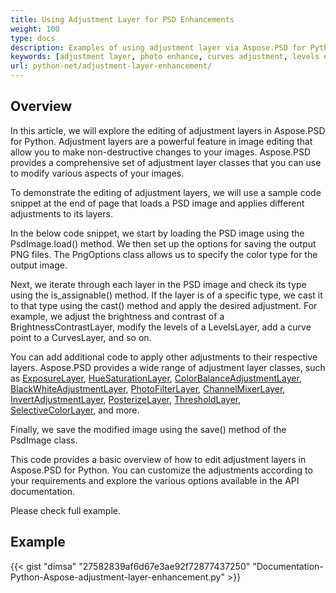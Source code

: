 ```yaml
---
title: Using Adjustment Layer for PSD Enhancements
weight: 100
type: docs
description: Examples of using adjustment layer via Aspose.PSD for Python
keywords: [adjustment layer, photo enhance, curves adjustment, levels enhancement, invert, photo filter,  psd api, python, code sample]
url: python-net/adjustment-layer-enhancement/
---
```


## **Overview**

In this article, we will explore the editing of adjustment layers in Aspose.PSD for Python. Adjustment layers are a powerful feature in image editing that allow you to make non-destructive changes to your images. Aspose.PSD provides a comprehensive set of adjustment layer classes that you can use to modify various aspects of your images.

To demonstrate the editing of adjustment layers, we will use a sample code snippet at the end of page that loads a PSD image and applies different adjustments to its layers. 

In the below code snippet, we start by loading the PSD image using the PsdImage.load() method. We then set up the options for saving the output PNG files. The PngOptions class allows us to specify the color type for the output image.

Next, we iterate through each layer in the PSD image and check its type using the is_assignable() method. If the layer is of a specific type, we cast it to that type using the cast() method and apply the desired adjustment. For example, we adjust the brightness and contrast of a BrightnessContrastLayer, modify the levels of a LevelsLayer, add a curve point to a CurvesLayer, and so on.

You can add additional code to apply other adjustments to their respective layers. Aspose.PSD provides a wide range of adjustment layer classes, such as [ExposureLayer](https://reference.aspose.com/psd/python-net/aspose.psd.fileformats.psd.layers.adjustmentlayers/exposurelayer), [HueSaturationLayer](https://reference.aspose.com/psd/python-net/aspose.psd.fileformats.psd.layers.adjustmentlayers/HueSaturationLayer), [ColorBalanceAdjustmentLayer](https://reference.aspose.com/psd/python-net/aspose.psd.fileformats.psd.layers.adjustmentlayers/ColorBalanceAdjustmentLayer), [BlackWhiteAdjustmentLayer](https://reference.aspose.com/psd/python-net/aspose.psd.fileformats.psd.layers.adjustmentlayers/BlackWhiteAdjustmentLayer), [PhotoFilterLayer](https://reference.aspose.com/psd/python-net/aspose.psd.fileformats.psd.layers.adjustmentlayers/PhotoFilterLayer), [ChannelMixerLayer](https://reference.aspose.com/psd/python-net/aspose.psd.fileformats.psd.layers.adjustmentlayers/ChannelMixerLayer), [InvertAdjustmentLayer](https://reference.aspose.com/psd/python-net/aspose.psd.fileformats.psd.layers.adjustmentlayers/InvertAdjustmentLayer), [PosterizeLayer](https://reference.aspose.com/psd/python-net/aspose.psd.fileformats.psd.layers.adjustmentlayers/PosterizeLayer), [ThresholdLayer](https://reference.aspose.com/psd/python-net/aspose.psd.fileformats.psd.layers.adjustmentlayers/ThresholdLayer), [SelectiveColorLayer](https://reference.aspose.com/psd/python-net/aspose.psd.fileformats.psd.layers.adjustmentlayers/SelectiveColorLayer), and more.

Finally, we save the modified image using the save() method of the PsdImage class.

This code provides a basic overview of how to edit adjustment layers in Aspose.PSD for Python. You can customize the adjustments according to your requirements and explore the various options available in the API documentation.

Please check full example.

## **Example**
{{< gist "dimsa" "27582839af6d67e3ae92f72877437250" "Documentation-Python-Aspose-adjustment-layer-enhancement.py" >}}